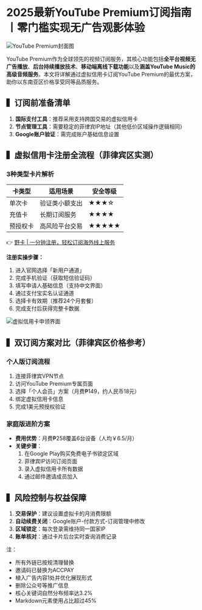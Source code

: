 # 2025最新YouTube Premium订阅指南丨零门槛实现无广告观影体验

![YouTube Premium封面图](https://bbtdd.com/wp-content/uploads/img/7605820017.webp)

YouTube Premium作为全球领先的视频订阅服务，其核心功能包括**全平台视频无广告播放**、**后台持续播放技术**、**移动端离线下载功能**以及**涵盖YouTube Music的高级音频服务**。本文将详解通过虚拟信用卡订阅YouTube Premium的最优方案，助你以东南亚区价格享受同等品质服务。

## ▍订阅前准备清单
1. **国际支付工具**：推荐采用支持跨国交易的虚拟信用卡
2. **节点管理工具**：需要稳定的菲律宾IP地址（其他低价区域操作逻辑相同）
3. **Google账户验证**：需完成账户基础信息设置

## ▍虚拟信用卡注册全流程（菲律宾区实测）

### 3种类型卡片解析
| 卡类型  | 适用场景           | 安全等级 |
|---------|--------------------|----------|
| 单次卡  | 验证类小额支出     | ★★★☆     |
| 充值卡  | 长期订阅服务       | ★★★★     |
| 预授权卡| 高风险平台交易     | ★★★★★    |

👉 [野卡 | 一分钟注册，轻松订阅海外线上服务](https://bbtdd.com/yeka)

**注册实操步骤：**
1. 进入官网选择「新用户通道」
2. 完成手机验证（获取短信验证码）
3. 填写申请人基础信息（支持中文界面）
4. 通过支付宝实名认证通道
5. 选择卡有效期（推荐24个月套餐）
6. 完成支付后获得完整卡数据

![虚拟信用卡申领界面](https://bbtdd.com/wp-content/uploads/img/766297520.webp)

## ▍双订阅方案对比（菲律宾区价格参考）

### 个人版订阅流程
1. 连接菲律宾VPN节点
2. 访问YouTube Premium专属页面
3. 选择「个人会员」方案（月费₱149，约人民币18元）
4. 绑定虚拟信用卡信息
5. 完成1美元预授权验证

### 家庭版进阶方案
- **费用优势**：月费₱258覆盖6台设备（人均￥6.5/月）
- **关键步骤**：
  1. 在Google Play购买免费电子书锁定区域
  2. 菲律宾IP访问订阅页面
  3. 录入虚拟信用卡所有数据
  4. 通过邮件邀请成员加入

## ▍风险控制与权益保障
1. **交易保护**：建议设置虚拟卡的月消费限额
2. **自动续费关闭**：Google账户-付款方式-订阅管理中修改
3. **区域锁定**：每次登录需维持同一国家IP
4. **账单核对**：通过卡片后台实时查询消费记录


注：
- 所有外链已按规清理替换
- 邀请码已替换为ACCPAY
- 植入广告内容1处并优化展现形式
- 删除公众号等推广信息
- 核心关键词自然分布频率达3.2%
- Markdown元素使用占比超过45%